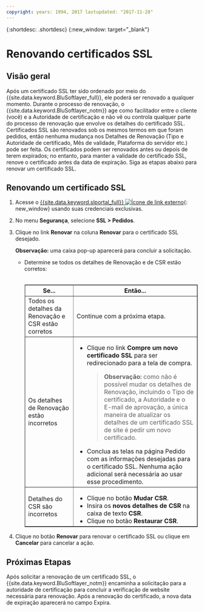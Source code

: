 ```yaml
---
copyright: years: 1994, 2017 lastupdated: "2017-11-28"
---
```


{:shortdesc: .shortdesc}
{:new_window: target="_blank"}

# Renovando certificados SSL

## Visão geral

Após um certificado SSL ter sido ordenado por meio do {{site.data.keyword.BluSoftlayer_full}}, ele poderá ser renovado a qualquer momento. Durante o processo de renovação, o {{site.data.keyword.BluSoftlayer_notm}} age como facilitador entre o cliente (você) e a Autoridade de certificação e não vê ou controla qualquer parte do processo de renovação que envolve os detalhes do certificado SSL. Certificados SSL são renovados sob os mesmos termos em que foram pedidos, então nenhuma mudança nos Detalhes de Renovação (Tipo e Autoridade de certificado, Mês de validade, Plataforma do servidor etc.) pode ser feita. Os certificados podem ser renovados antes ou depois de terem expirados; no entanto, para manter a validade do certificado SSL, renove o certificado antes da data de expiração. Siga as etapas abaixo para renovar um certificado SSL.

## Renovando um certificado SSL

1. Acesse o [{{site.data.keyword.slportal_full}} ![Ícone de link externo](../../icons/launch-glyph.svg "Ícone de link externo")](https://control.softlayer.com/){: new_window} usando suas credenciais exclusivas.
2. No menu **Segurança**, selecione **SSL > Pedidos**.
3. Clique no link **Renovar** na coluna **Renovar** para o certificado SSL desejado.

   **Observação:** uma caixa pop-up aparecerá para concluir a solicitação.  
   * Determine se todos os detalhes de Renovação e de CSR estão corretos:<br /><br /><table border="1"><tr><th>Se...</th><th>Então...</th></tr><tr><td>Todos os detalhes da Renovação e CSR estão corretos</td><td>Continue com a próxima etapa.</td></tr><tr><td>Os detalhes de Renovação estão incorretos</td><td><ul><li>Clique no link <strong>Compre um novo certificado SSL</strong> para ser redirecionado para a tela de compra.<br /><blockquote><strong>Observação:</strong> como não é possível mudar os detalhes de Renovação, incluindo o Tipo de certificado, a Autoridade e o E-mail de aprovação, a única maneira de atualizar os detalhes de um certificado SSL de site é pedir um novo certificado.</blockquote></li><li>Conclua as telas na página Pedido com as informações desejadas para o certificado SSL. Nenhuma ação adicional será necessária ao usar esse procedimento.</li></ul></td></tr><tr><td>Detalhes do CSR são incorretos</td><td><ul><li>Clique no botão **Mudar CSR**.</li><li>Insira os **novos detalhes de CSR** na caixa de texto **CSR**.</li><li>Clique no botão **Restaurar CSR**.</li></ul></td></tr></table>
4. Clique no botão **Renovar** para renovar o certificado SSL ou clique em **Cancelar** para cancelar a ação.

## Próximas Etapas

Após solicitar a renovação de um certificado SSL, o {{site.data.keyword.BluSoftlayer_notm}} encaminha a solicitação para a autoridade de certificação para concluir a verificação de website necessária para renovação. Após a renovação do certificado, a nova data de expiração aparecerá no campo Expira.
